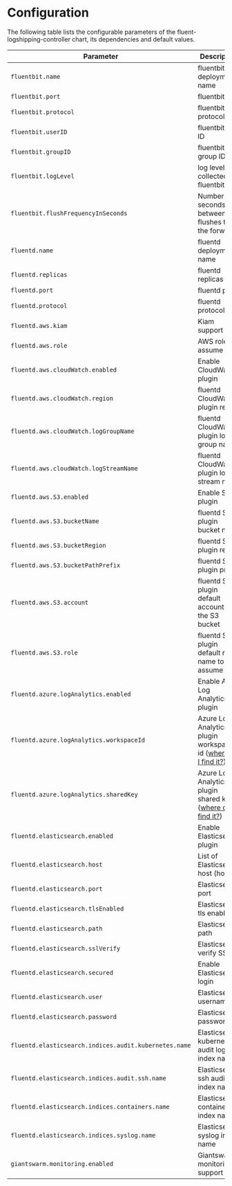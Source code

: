 # Configuration

The following table lists the configurable parameters of the fluent-logshipping-controller chart, its dependencies and default values.

| Parameter                                             | Description                                                                       | Default           |
| ----------------------------------------------------- | --------------------------------------------------------------------------------- | ----------------- |
| `fluentbit.name`                                      | fluentbit deployment name                                                         | `fluent-bit`      |
| `fluentbit.port`                                      | fluentbit port                                                                    | `5170`            |
| `fluentbit.protocol`                                  | fluentbit protocol                                                                | `TCP`             |
| `fluentbit.userID`                                    | fluentbit user ID                                                                 | `1000`            |
| `fluentbit.groupID`                                   | fluentbit group ID                                                                | `1000`            |
| `fluentbit.logLevel`                                  | log level collected by fluentbit                                                  | `info`            |
| `fluentbit.flushFrequencyInSeconds`                   | Number of seconds between flushes to the forwards                                 | `5`               |
| `fluentd.name`                                        | fluentd deployment name                                                           | `fluentd`         |
| `fluentd.replicas`                                    | fluentd replicas                                                                  | `2`               |
| `fluentd.port`                                        | fluentd port                                                                      | `24224`           |
| `fluentd.protocol`                                    | fluentd protocol                                                                  | `TCP`             |
| `fluentd.aws.kiam`                                    | Kiam support                                                                      | `false`           |
| `fluentd.aws.role`                                    | AWS role to assume                                                                | `""`              |
| `fluentd.aws.cloudWatch.enabled`                      | Enable CloudWatch plugin                                                          | `false`           |
| `fluentd.aws.cloudWatch.region`                       | fluentd CloudWatch plugin region                                                  | `eu-central-1`    |
| `fluentd.aws.cloudWatch.logGroupName`                 | fluentd CloudWatch plugin log group name                                          | `my-cluster`      |
| `fluentd.aws.cloudWatch.logStreamName`                | fluentd CloudWatch plugin log stream name                                         | `example-stream`  |
| `fluentd.aws.S3.enabled`                              | Enable S3 plugin                                                                  | `false`           |
| `fluentd.aws.S3.bucketName`                           | fluentd S3 plugin bucket name                                                     | `my-cluster-logs` |
| `fluentd.aws.S3.bucketRegion`                         | fluentd S3 plugin region                                                          | `eu-central-1`    |
| `fluentd.aws.S3.bucketPathPrefix`                     | fluentd S3 plugin prefix                                                          | `gs-`             |
| `fluentd.aws.S3.account`                              | fluentd S3 plugin default account of the S3 bucket                                | `0000000000`      |
| `fluentd.aws.S3.role`                                 | fluentd S3 plugin default role name to assume                                     | `""`              |
| `fluentd.azure.logAnalytics.enabled`                  | Enable Azure Log Analytics plugin                                                 | `false`           |
| `fluentd.azure.logAnalytics.workspaceId`              | Azure Log Analytics plugin workspace id ([where do I find it?](Azure.md))         | ``                |
| `fluentd.azure.logAnalytics.sharedKey`                | Azure Log Analytics plugin shared key ([where do I find it?](Azure.md))           | ``                |
| `fluentd.elasticsearch.enabled`                       | Enable Elasticsearch plugin                                                       | `false`           |
| `fluentd.elasticsearch.host`                          | List of Elasticsearch host (host1)                                                | ``                |
| `fluentd.elasticsearch.port`                          | Elasticsearch port                                                                | `9200`            |
| `fluentd.elasticsearch.tlsEnabled`                    | Elasticsearch tls enabled                                                         | `true`            |
| `fluentd.elasticsearch.path`                          | Elasticsearch path                                                                | `/`               |
| `fluentd.elasticsearch.sslVerify`                     | Elasticsearch verify SSL                                                          | `true`            |
| `fluentd.elasticsearch.secured`                       | Enable Elasticsearch login                                                        | `false`           |
| `fluentd.elasticsearch.user`                          | Elasticsearch username                                                            | ``                |
| `fluentd.elasticsearch.password`                      | Elasticsearch password                                                            | ``                |
| `fluentd.elasticsearch.indices.audit.kubernetes.name` | Elasticsearch kubernetes audit log index name                                     | `audit-kubernetes`|
| `fluentd.elasticsearch.indices.audit.ssh.name`        | Elasticsearch ssh audit log index name                                            | `audit-ssh`       |
| `fluentd.elasticsearch.indices.containers.name`       | Elasticsearch container index name                                                | `kubernetes`      |
| `fluentd.elasticsearch.indices.syslog.name`           | Elasticsearch syslog index name                                                   | `syslog`          |
| `giantswarm.monitoring.enabled`                       | Giantswarm monitoring support                                                     | `true`            |
